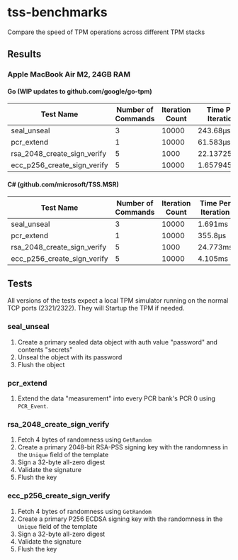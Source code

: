 # tss-benchmarks

Compare the speed of TPM operations across different TPM stacks

## Results

### Apple MacBook Air M2, 24GB RAM

#### Go (WIP updates to github.com/google/go-tpm)

| Test Name                   | Number of Commands | Iteration Count | Time Per Iteration |
| --------------------------- | ------------------ | --------------- | ------------------ |
| seal_unseal                 | 3                  | 10000           | 243.68µs           |
| pcr_extend                  | 1                  | 10000           | 61.583µs           |
| rsa_2048_create_sign_verify | 5                  | 1000            | 22.137259ms        |
| ecc_p256_create_sign_verify | 5                  | 10000           | 1.657945ms         |

#### C# (github.com/microsoft/TSS.MSR)

| Test Name                   | Number of Commands | Iteration Count | Time Per Iteration |
| --------------------------- | ------------------ | --------------- | ------------------ |
| seal_unseal                 | 3                  | 10000           | 1.691ms            |
| pcr_extend                  | 1                  | 10000           | 355.8µs            |
| rsa_2048_create_sign_verify | 5                  | 1000            | 24.773ms           |
| ecc_p256_create_sign_verify | 5                  | 10000           | 4.105ms            |

## Tests

All versions of the tests expect a local TPM simulator running on the normal TCP
ports (2321/2322). They will Startup the TPM if needed.

### seal_unseal

1. Create a primary sealed data object with auth value "password" and contents
   "secrets"
1. Unseal the object with its password
1. Flush the object

### pcr_extend

1. Extend the data "measurement" into every PCR bank's PCR 0 using `PCR_Event`.

### rsa_2048_create_sign_verify

1. Fetch 4 bytes of randomness using `GetRandom`
1. Create a primary 2048-bit RSA-PSS signing key with the randomness in the
   `Unique` field of the template
1. Sign a 32-byte all-zero digest
1. Validate the signature
1. Flush the key

### ecc_p256_create_sign_verify

1. Fetch 4 bytes of randomness using `GetRandom`
1. Create a primary P256 ECDSA signing key with the randomness in the `Unique`
   field of the template
1. Sign a 32-byte all-zero digest
1. Validate the signature
1. Flush the key
